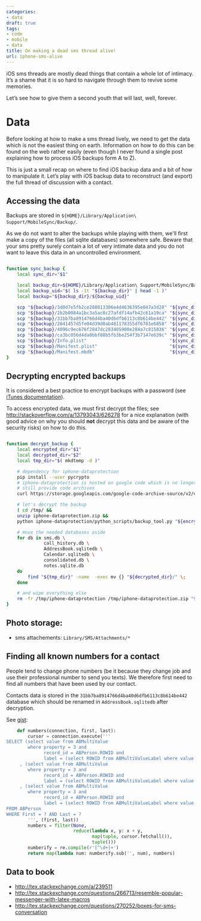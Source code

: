 ```yaml
---
categories:
- data
draft: true
tags:
- code
- mobile
- data
title: On making a dead sms thread alive!
url: iphone-sms-alive
---
```


iOS sms threads are mostly dead things that contain a whole lot of intimacy. It’s a shame that it
is so hard to navigate through them to revive some memories.

Let’s see how to give them a second youth that will last, well, forever.

# Data

Before looking at how to make a sms thread lively, we need to get the data which is not the easiest
thing on earth. Information on how to do this can be found on the web rather easily (even though
I never found a single post explaining how to process iOS backups form A to Z).

This is just a small recap on where to find iOS backup data and a bit of how to manipulate it.
Let’s play with iOS backup data to reconstruct (and export) the full thread of discussion with a
contact.


## Accessing the data

Backups are stored in `${HOME}/Library/Application\ Support/MobileSync/Backup/`.

As we do not want to alter the backups while playing with them, we'll first make a copy of the files
(all sqlite databases) somewhere safe. Beware that your sms pretty surely contain a lot of very
intimate data and you do not want to leave this data in an uncontrolled environment.


```bash

function sync_backup {
    local sync_dir="$1"

    local backup_dir=${HOME}/Library/Application\ Support/MobileSync/Backup/
    local backup_uid="$( ls -1t "${backup_dir}" | head -1 )"
    local backup="${backup_dir}/${backup_uid}"

    scp "${backup}/3d0d7e5fb2ce288813306e4d4636395e047a3d28" "${sync_dir}"  # sms
    scp "${backup}/2b2b0084a1bc3a5ac8c27afdf14afb42c61a19ca" "${sync_dir}"  # call history
    scp "${backup}/31bb7ba8914766d4ba40d6dfb6113c8b614be442" "${sync_dir}"  # contacts
    scp "${backup}/2041457d5fe04d39d0ab481178355df6781e6858" "${sync_dir}"  # calendar + reminders
    scp "${backup}/4096c9ec676f2847dc283405900e284a7c815836" "${sync_dir}"  # locations
    scp "${backup}/ca3bc056d4da0bbf88b5fb3be254f3b7147e639c" "${sync_dir}"  # notes
    scp "${backup}/Info.plist"                               "${sync_dir}"
    scp "${backup}/Manifest.plist"                           "${sync_dir}"
    scp "${backup}/Manifest.mbdb"                            "${sync_dir}"
}
```

## Decrypting encrypted backups

It is considered a best practice to encrypt backups with a password (see
[iTunes documentation](https://support.apple.com/en-us/HT205220)).

To access encrypted data, we must first decrypt the files; see
http://stackoverflow.com/a/13793043/626278 for a nice explanation (with good advice on why you should
**not** decrypt this data and be aware of the security risks) on how to do this.

```bash

function decrypt_backup {
    local encrypted_dir="$1"
    local decrypted_dir="$2"
    local tmp_dir="$( mkdtemp -d )"

    # dependency for iphone-dataprotection
    pip install --user pycrypto
    # iphone-dataprotection is hosted on google code which is no longer alive but
    # still provide code archives
    curl https://storage.googleapis.com/google-code-archive-source/v2/code.google.com/iphone-dataprotection/source-archive.zip -o /tmp/iphone-dataprotection.zip

    # let's decrypt the backup
    ( cd /tmp/ &&
    unzip iphone-dataprotection.zip &&
    python iphone-dataprotection/python_scripts/backup_tool.py "${encrypted_dir}" "${tmp_dir}" )

    # move the needed databases aside
    for db in sms.db \
              call_history.db \
              AddressBook.sqlitedb \
              Calendar.sqlitedb \
              consolidated.db \
              notes.sqlite.db
    do
        find "${tmp_dir}" -name  -exec mv {} "${decrypted_dir}/" \;
    done

    # and wipe everything else
    rm -fr /tmp/iphone-dataprotection /tmp/iphone-dataprotection.zip "${tmp_dir}"
}
```


## Photo storage:

* sms attachements: `Library/SMS/Attachments/*`

## Finding all known numbers for a contact

People tend to change phone numbers (be it because they change job and use their professional number
to send you texts). We therefore first need to find all numbers that have been used by our contact.

Contacts data is stored in the `31bb7ba8914766d4ba40d6dfb6113c8b614be442` database which should be
renamed in `AddressBook.sqlitedb` after decryption.

See [gist](https://gist.github.com/laacz/1180765):

```python
    def numbers(connection, first, last):
        cursor = connection.execute('''
SELECT (select value from ABMultiValue
        where property = 3 and
              record_id = ABPerson.ROWID and
              label = (select ROWID from ABMultiValueLabel where value = '_$!<Work>!$_')) as phone_work
     , (select value from ABMultiValue
        where property = 3 and
              record_id = ABPerson.ROWID and
              label = (select ROWID from ABMultiValueLabel where value = '_$!<Mobile>!$_')) as phone_mobile
     , (select value from ABMultiValue
        where property = 3 and
              record_id = ABPerson.ROWID and
              label = (select ROWID from ABMultiValueLabel where value = '_$!<Home>!$_')) as phone_home
FROM ABPerson
WHERE First = ? AND Last = ?
        ''', (first, last))
        numbers = filter(None,
                         reduce(lambda x, y: x + y,
                                map(tuple, cursor.fetchall()),
                                tuple()))
        numberify = re.compile(r'[^\d+]+')
        return map(lambda num: numberify.sub('', num), numbers)
```


## Data to book

* http://tex.stackexchange.com/a/239511
* http://tex.stackexchange.com/questions/266713/resemble-popular-messenger-with-latex-macros
* http://tex.stackexchange.com/questions/270252/boxes-for-sms-conversation
